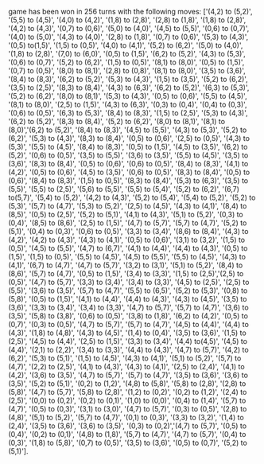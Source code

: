 game has been won in 256 turns with the following moves: ['(4,2) to (5,2)', '(5,5) to (4,5)', '(4,0) to (4,2)', '(1,8) to (2,8)', '(2,8) to (1,8)', '(1,8) to (2,8)', '(4,2) to (4,3)', '(0,7) to (0,6)', '(5,0) to (4,0)', '(4,5) to (5,5)', '(0,6) to (0,7)', '(4,0) to (5,0)', '(4,3) to (4,0)', '(2,8) to (1,8)', '(0,7) to (0,6)', '(5,3) to (4,3)', '(0,5) to(1,5)', '(1,5) to (0,5)', '(4,0) to (4,1)', '(5,2) to (6,2)', '(5,0) to (4,0)', '(1,8) to (2,8)', '(7,0) to (6,0)', '(0,5) to (1,5)', '(6,2) to (5,2)', '(4,3) to (5,3)', '(0,6) to (0,7)', '(5,2) to (6,2)', '(1,5) to (0,5)', '(8,1) to (8,0)', '(0,5) to (1,5)', '(0,7) to (0,5)', '(8,0) to (8,1)', '(2,8) to (0,8)', '(8,1) to (8,0)', '(3,5) to (3,6)', '(8,4) to (8,3)', '(6,2) to (5,2)', '(5,3) to (4,3)', '(1,5) to (3,5)', '(5,2) to (6,2)', '(3,5) to (2,5)', '(8,3) to (8,4)', '(4,3) to (6,3)', '(6,2) to (5,2)', '(6,3) to (5,3)', '(5,2) to (6,2)', '(8,0) to (8,1)', '(5,3) to (4,3)', '(0,5) to (0,6)', '(5,5) to (4,5)', '(8,1) to (8,0)', '(2,5) to (1,5)', '(4,3) to (6,3)', '(0,3) to (0,4)', '(0,4) to (0,3)', '(0,6) to (0,5)', '(6,3) to (5,3)', '(8,4) to (8,3)', '(1,5) to (2,5)', '(5,3) to (4,3)', '(6,2) to (5,2)', '(8,3) to (8,4)', '(5,2) to (6,2)', '(8,0) to (8,1)', '(8,1) to (8,0)','(6,2) to (5,2)', '(8,4) to (8,3)', '(4,5) to (5,5)', '(4,3) to (5,3)', '(5,2) to (6,2)', '(5,3) to (4,3)', '(8,3) to (8,4)', '(0,5) to (0,6)', '(2,5) to (0,5)', '(4,3) to (5,3)', '(5,5) to (4,5)', '(8,4) to (8,3)', '(0,5) to (1,5)', '(4,5) to (3,5)', '(6,2) to (5,2)', '(0,6) to (0,5)', '(3,5) to (5,5)', '(3,6) to (3,5)', '(5,5) to (4,5)', '(3,5) to (3,6)', '(8,3) to (8,4)', '(0,5) to (0,6)', '(0,6) to (0,5)', '(8,4) to (8,3)', '(4,1) to (4,2)', '(0,5) to (0,6)', '(4,5) to (3,5)', '(0,6) to (0,5)', '(8,3) to (8,4)', '(0,5) to (0,6)', '(8,4) to (8,3)', '(1,5) to (0,5)', '(8,3) to (8,4)', '(5,3) to (6,3)', '(3,5) to (5,5)', '(5,5) to (2,5)', '(5,6) to (5,5)', '(5,5) to (5,4)', '(5,2) to (6,2)', '(6,7) to(5,7)', '(5,4) to (5,2)', '(4,2) to (4,3)', '(5,2) to (5,4)', '(5,4) to (5,2)', '(5,2) to (5,3)', '(5,7) to (4,7)', '(5,3) to (5,2)', '(2,5) to (4,5)', '(4,3) to (4,1)', '(8,4) to (8,5)', '(0,5) to (2,5)', '(5,2) to (5,1)', '(4,1) to (4,3)', '(5,1) to (5,2)', '(0,3) to (0,4)', '(8,5) to (8,6)', '(2,5) to (1,5)', '(4,7) to (5,7)', '(5,7) to (4,7)', '(5,2) to (5,1)', '(0,4) to (0,3)', '(0,6) to (0,5)', '(3,3) to (3,4)', '(8,6) to (8,4)', '(4,3) to (4,2)', '(4,2) to (4,3)', '(4,3) to (4,1)', '(0,5) to (0,6)', '(3,1) to (3,2)', '(1,5) to (0,5)', '(4,5) to (5,5)', '(4,7) to (6,7)', '(4,1) to (4,4)', '(4,4) to (4,3)', '(0,5) to (1,5)', '(1,5) to (0,5)', '(5,5) to (4,5)', '(4,5) to (5,5)', '(5,5) to (4,5)', '(4,3) to (4,1)', '(6,7) to (4,7)', '(4,7) to (5,7)', '(3,2) to (3,1)', '(5,1) to (5,2)', '(8,4) to (8,6)', '(5,7) to (4,7)', '(0,5) to (1,5)', '(3,4) to (3,3)', '(1,5) to (2,5)','(2,5) to (0,5)', '(4,7) to (5,7)', '(3,3) to (3,4)', '(3,4) to (3,3)', '(4,5) to (2,5)', '(2,5) to (5,5)', '(3,6) to (3,5)', '(5,7) to (4,7)', '(5,5) to (6,5)', '(5,2) to (5,3)', '(0,8) to (5,8)', '(0,5) to (1,5)', '(4,1) to (4,4)', '(4,4) to (4,3)', '(4,3) to (4,5)', '(3,5) to (3,6)', '(3,3) to (3,4)', '(3,4) to (3,3)', '(4,7) to (5,7)', '(5,7) to (4,7)', '(3,6) to (3,5)', '(5,8) to (3,8)', '(0,6) to (0,5)', '(3,8) to (1,8)', '(6,2) to (4,2)', '(0,5) to (0,7)', '(0,3) to (0,5)', '(4,7) to (5,7)', '(5,7) to (4,7)', '(4,5) to (4,4)', '(4,4) to (4,3)', '(1,8) to (4,8)', '(4,3) to (4,5)', '(1,4) to (0,4)', '(3,5) to (3,6)', '(1,5) to (2,5)', '(4,5) to (4,4)', '(2,5) to (1,5)', '(3,3) to (3,4)', '(4,4) to(4,5)', '(4,5) to (4,4)', '(2,1) to (2,2)', '(3,4) to (3,3)', '(4,4) to (4,3)', '(4,7) to (5,7)', '(4,2) to (6,2)', '(5,3) to (5,1)', '(1,5) to (4,5)', '(4,3) to (4,1)', '(5,1) to (5,2)', '(5,7) to (4,7)', '(2,2) to (2,5)', '(4,1) to (4,3)', '(4,3) to (4,1)', '(2,5) to (2,4)', '(4,1) to (4,2)', '(3,6) to (3,5)', '(4,7) to (5,7)', '(5,7) to (4,7)', '(3,5) to (3,6)', '(3,6) to (3,5)', '(5,2) to (5,1)', '(0,2) to (1,2)', '(4,8) to (5,8)', '(5,8) to (2,8)', '(2,8) to (5,8)', '(4,7) to (5,7)', '(5,8) to (2,8)', '(1,2) to (0,2)', '(0,2) to (1,2)', '(2,4) to (2,5)', '(0,0) to (0,2)', '(0,2) to (0,1)', '(1,0) to (0,0)', '(0,4) to (1,4)', '(5,7) to (4,7)', '(0,5) to (0,3)', '(3,1) to (3,0)', '(4,7) to (5,7)', '(0,3) to (0,5)', '(2,8) to (4,8)', '(5,1) to (5,2)', '(5,7) to (4,7)', '(0,1) to (0,3)', '(3,3) to (3,2)', '(1,4) to (2,4)', '(3,5) to (3,6)', '(3,6) to (3,5)', '(0,3) to (0,2)','(4,7) to (5,7)', '(0,5) to (0,4)', '(0,2) to (0,1)', '(4,8) to (1,8)', '(5,7) to (4,7)', '(4,7) to (5,7)', '(0,4) to (0,3)', '(1,8) to (5,8)', '(0,7) to (0,5)', '(3,5) to (3,6)', '(0,5) to (0,7)', '(5,2) to (5,1)'].

